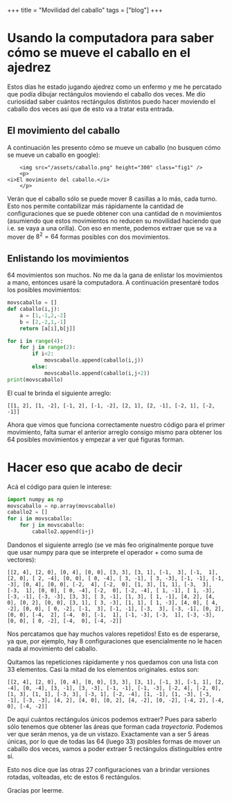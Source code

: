 +++
title = "Movilidad del caballo"
tags = ["blog"]
+++

# Usando la computadora para saber cómo se mueve el caballo en el ajedrez  

Estos días he estado jugando ajedrez como un enfermo y me he percatado que podía dibujar rectángulos moviendo el caballo dos veces. Me dio curiosidad saber cuántos rectángulos distintos puedo hacer moviendo el caballo dos veces así que de esto va a tratar esta entrada.

## El movimiento del caballo

A continuación les presento cómo se mueve un caballo (no busquen cómo se mueve un caballo en google):

~~~
    <img src="/assets/caballo.png" height="300" class="fig1" />
    <p>
<i>El movimiento del caballo.</i>
    </p>

~~~

Verán que el caballo sólo se puede mover 8 casillas a lo más, cada turno. Esto nos permite contabilizar más rápidamente la cantidad de configuraciones que se puede obtener con una cantidad de n movimientos (asumiendo que estos movimientos no reducen su movilidad haciendo que i.e. se vaya a una orilla). Con eso en mente, podemos extraer que se va a mover de $8^2 = 64$ formas posibles con dos movimientos.

## Enlistando los movimientos

64 movimientos son muchos. No me da la gana de enlistar los movimientos a mano, entonces usaré la computadora. A continuación presentaré todos los posibles movimientos:

```python
movscaballo = []
def caballo(i,j):
    a = [1,-1,2,-2]
    b = [2,-2,1,-1]
    return [a[i],b[j]]

for i in range(4):
    for j in range(2):
        if i<2:
            movscaballo.append(caballo(i,j))
        else:
            movscaballo.append(caballo(i,j+2))
print(movscaballo)
```

El cual te brinda el siguiente arreglo:

```
[[1, 2], [1, -2], [-1, 2], [-1, -2], [2, 1], [2, -1], [-2, 1], [-2, -1]]
```

Ahora que vimos que funciona correctamente nuestro código para el primer movimiento, falta sumar el anterior arreglo consigo mismo para obtener los 64 posibles movimientos y empezar a ver qué figuras forman.

# Hacer eso que acabo de decir

Acá el código para quien le interese:

```python
import numpy as np
movscaballo = np.array(movscaballo)
caballo2 = []
for i in movscaballo:
    for j in movscaballo:
        caballo2.append(i+j)

```

Dandonos el siguiente arreglo (se ve más feo originalmente porque tuve que usar numpy para que se interprete el operador + como suma de vectores):

```
[[2, 4], [2, 0], [0, 4], [0, 0], [3, 3], [3, 1], [-1,  3], [-1,  1], [2, 0], [ 2, -4], [0, 0], [ 0, -4], [ 3, -1], [ 3, -3], [-1, -1], [-1, -3], [0, 4], [0, 0], [-2,  4], [-2,  0], [1, 3], [1, 1], [-3,  3], [-3,  1], [0, 0], [ 0, -4], [-2,  0], [-2, -4], [ 1, -1], [ 1, -3], [-3, -1], [-3, -3], [3, 3], [ 3, -1], [1, 3], [ 1, -1], [4, 2], [4, 0], [0, 2], [0, 0], [3, 1], [ 3, -3], [1, 1], [ 1, -3], [4, 0], [ 4, -2], [0, 0], [ 0, -2], [-1,  3], [-1, -1], [-3,  3], [-3, -1], [0, 2], [0, 0], [-4,  2], [-4,  0], [-1,  1], [-1, -3], [-3,  1], [-3, -3], [0, 0], [ 0, -2], [-4,  0], [-4, -2]]
```

Nos percatamos que hay muchos valores repetidos! Esto es de esperarse, ya que, por ejemplo, hay 8 configuraciones que esencialmente no le hacen nada al movimiento del caballo. 

Quitamos las repeticiones rápidamente y nos quedamos con una lista con 33 elementos. Casi la mitad de los elementos originales. estos son:

```
[[2, 4], [2, 0], [0, 4], [0, 0], [3, 3], [3, 1], [-1, 3], [-1, 1], [2, -4], [0, -4], [3, -1], [3, -3], [-1, -1], [-1, -3], [-2, 4], [-2, 0], [1, 3], [1, 1], [-3, 3], [-3, 1], [-2, -4], [1, -1], [1, -3], [-3, -1], [-3, -3], [4, 2], [4, 0], [0, 2], [4, -2], [0, -2], [-4, 2], [-4, 0], [-4, -2]]
```

De aquí cuántos rectángulos únicos podemos extraer? Pues para saberlo sólo tenemos que obtener las áreas que forman cada *trayectoria*. Podemos ver que serán menos, ya de un vistazo. Exactamente van a ser 5 áreas únicas, por lo que de todas las 64 (luego 33) posibles formas de mover un caballo dos veces, vamos a poder extraer 5 rectángulos distinguibles entre sí. 

Esto nos dice que las otras 27 configuraciones van a brindar versiones rotadas, volteadas, etc de estos 6 rectángulos.

Gracias por leerme.